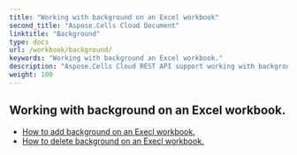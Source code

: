 ```yaml
---
title: "Working with background on an Excel workbook"
second_title: "Aspose.Cells Cloud Document"
linktitle: "Background"
type: docs
url: /workbook/background/
keywords: "Working with background an Excel workbook."
description: "Aspose.Cells Cloud REST API support working with background on an Excel workbook. SDK support kinds of development languages. They include Android, C#, Go, Java, NodeJS, Perl, PHP, Python, Ruby, and swift."
weight: 100
---
```


## Working with background on an Excel workbook.

- [How to add background on an Execl workbook.](/cells/workbook/background/add/)
- [How to delete background on an Execl workbook.](/cells/workbook/background/delete/)
